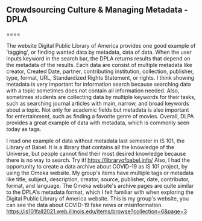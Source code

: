## Crowdsourcing Culture & Managing Metadata - DPLA
====

The website Digital Public Library of America provides one good example of 'tagging', or finding wanted data by metadata, data of data. When the user inputs keyword in the search bar, the DPLA returns results that depend on the metadata of the results. Each data are consist of multiple metadata like creator, Created Date, partner, contributing institution, collection, publisher, type, format, URL, Standardized Rights Statement, or rights. I think showing metadata is very important for information search because searching data with a topic sometimes does not contain all information needed. Also, sometimes students are collecting data by multiple keywords for their tasks, such as searching journal articles with main, narrow, and broad keywords about a topic. Not only for academic fields but metadata is also important for entertainment, such as finding a favorite genre of movies. Overall, DLPA provides a great example of data with metadata, which is commonly seen today as tags.

I read one example of data without metadata last semester in IS 101, the Library of Babel. It is a library that contains all the knowledge of the Universe, but people cannot find their most desired knowledge because there is no way to search. Try it! https://libraryofbabel.info/ Also, I had the opportunity to create a data archive about COVID-19 as IS 101 project, by using the Omeka website. My group's items have multiple tags or metadata like title, subject, description, creator, source, publisher, date, contributor, format, and language. The Omeka website's archive pages are quite similar to the DPLA's metadata format, which I felt familiar with when exploring the Digital Public Library of America website. This is my group's website, you can see the data about COVID-19 fake news or misinformation. https://is101fall2021.web.illinois.edu/items/browse?collection=6&page=3
